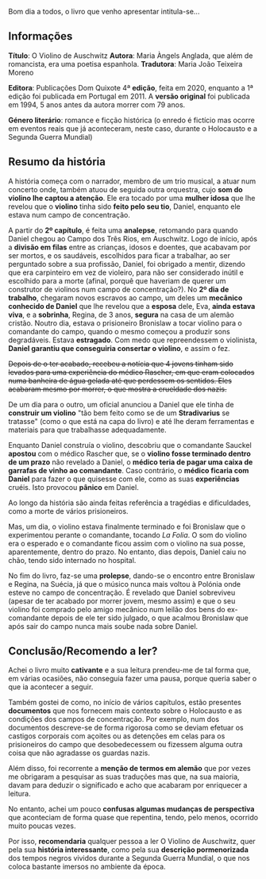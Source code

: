 Bom dia a todos, o livro que venho apresentar intitula-se...
## Informações
**Título**: O Violino de Auschwitz
**Autora**: Maria Àngels Anglada, que além de romancista, era uma poetisa espanhola.
**Tradutora**: Maria João Teixeira Moreno

**Editora**: Publicações Dom Quixote
4ª **edição**, feita em 2020, enquanto a 1ª edição foi publicada em Portugal em 2011.
A **versão original** foi publicada em 1994, 5 anos antes da autora morrer com 79 anos.

**Género literário**: romance e ficção histórica (o enredo é fictício mas ocorre em eventos reais que já aconteceram, neste caso, durante o Holocausto e a Segunda Guerra Mundial)

## Resumo da história
A história começa com o narrador, membro de um trio musical, a atuar num concerto onde, também atuou de seguida outra orquestra, cujo **som do violino lhe captou a atenção**. Ele era tocado por uma **mulher idosa** que lhe revelou que o **violino** tinha sido **feito pelo seu tio**, Daniel, enquanto ele estava num campo de concentração.

A partir do **2º capítulo**, é feita uma **analepse**, retomando para quando Daniel chegou ao Campo dos Três Rios, em Auschwitz.
Logo de início, após a **divisão em filas** entre as crianças, idosos e doentes, que acabavam por ser mortos, e os saudáveis, escolhidos para ficar a trabalhar, ao ser perguntado sobre a sua profissão, Daniel, foi obrigado a mentir, dizendo que era carpinteiro em vez de violeiro, para não ser considerado inútil e escolhido para a morte (afinal, porquê que haveriam de querer um construtor de violinos num campo de concentração?).
No **2º dia de trabalho**, chegaram novos escravos ao campo, um deles um **mecânico conhecido de Daniel** que lhe revelou que a **esposa** dele, Eva, **ainda estava viva**, e a **sobrinha**, Regina, de 3 anos, **segura** na casa de um alemão cristão.
Noutro dia, estava o prisioneiro Bronislaw a tocar violino para o comandante do campo, quando o mesmo começou a produzir sons degradáveis. Estava **estragado**. Com medo que repreendessem o violinista, **Daniel garantiu que conseguiria consertar o violino**, e assim o fez.

~~Depois de o ter acabado, recebeu a notícia que 4 jovens tinham sido levados para uma experiência do médico Rascher, em que eram colocados numa banheira de água gelada até que perdessem os sentidos. Eles acabaram mesmo por morrer, o que mostra a crueldade dos nazis.~~

De um dia para o outro, um oficial anunciou a Daniel que ele tinha de **construir um violino** "tão bem feito como se de um **Stradivarius** se tratasse" (como o que está na capa do livro) e até lhe deram ferramentas e materiais para que trabalhasse adequadamente.

Enquanto Daniel construía o violino, descobriu que o comandante Sauckel **apostou** com o médico Rascher que, se o **violino fosse terminado dentro de um prazo** não revelado a Daniel, o **médico teria de pagar uma caixa de garrafas de vinho ao comandante**. Caso contrário, o **médico ficaria com Daniel** para fazer o que quisesse com ele, como as suas **experiências** cruéis. Isto provocou **pânico** em Daniel.

Ao longo da história são ainda feitas referência a tragédias e dificuldades, como a morte de vários prisioneiros.

Mas, um dia, o violino estava finalmente terminado e foi Bronislaw que o experimentou perante o comandante, tocando *La Folia*. O som do violino era o esperado e o comandante ficou assim com o violino na sua posse, aparentemente, dentro do prazo. No entanto, dias depois, Daniel caiu no chão, tendo sido internado no hospital.

No fim do livro, faz-se uma **prolepse**, dando-se o encontro entre Bronislaw e Regina, na Suécia, já que o músico nunca mais voltou à Polónia onde esteve no campo de concentração. É revelado que Daniel sobreviveu (apesar de ter acabado por morrer jovem, mesmo assim) e que o seu violino foi comprado pelo amigo mecânico num leilão dos bens do ex-comandante depois de ele ter sido julgado, o que acalmou Bronislaw que após sair do campo nunca mais soube nada sobre Daniel.

## Conclusão/Recomendo a ler?
Achei o livro muito **cativante** e a sua leitura prendeu-me de tal forma que, em várias ocasiões, não conseguia fazer uma pausa, porque queria saber o que ia acontecer a seguir.

Também gostei de como, no início de vários capítulos, estão presentes **documentos** que nos fornecem mais contexto sobre o Holocausto e as condições dos campos de concentração.
Por exemplo, num dos documentos descreve-se de forma rigorosa como se deviam efetuar os castigos corporais com açoites ou as detenções em celas para os prisioneiros do campo que desobedecessem ou fizessem alguma outra coisa que não agradasse os guardas nazis.

Além disso, foi recorrente a **menção de termos em alemão** que por vezes me obrigaram a pesquisar as suas traduções mas que, na sua maioria, davam para deduzir o significado e acho que acabaram por enriquecer a leitura.

No entanto, achei um pouco **confusas algumas mudanças de perspectiva** que aconteciam de forma quase que repentina, tendo, pelo menos, ocorrido muito poucas vezes.

Por isso, **recomendaria** qualquer pessoa a ler O Violino de Auschwitz, quer pela sua **história interessante**, como pela sua **descrição pormenorizada** dos tempos negros vividos durante a Segunda Guerra Mundial, o que nos coloca bastante imersos no ambiente da época.